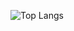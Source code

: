 ![Top Langs](https://github-readme-stats.vercel.app/api/top-langs/?username=Priya5&layout=compact&langs_count=10)
